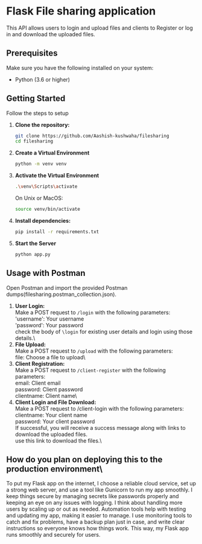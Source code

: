 # Flask File sharing application

This API allows users to login and upload files and clients to Register or log in and download the uploaded files.

## Prerequisites

Make sure you have the following installed on your system:

- Python (3.6 or higher)

## Getting Started
Follow the steps to setup

1. **Clone the repository:**

    ```bash
    git clone https://github.com/Aashish-kushwaha/filesharing
    cd filesharing
    ```
2. **Create a Virtual Environment**
    ```bash
    python -m venv venv
    ```
3. **Activate the Virtual Environment**
    ```bash
    .\venv\Scripts\activate
    ```
    On Unix or MacOS:

    ```bash
    source venv/bin/activate
    ```
4. **Install dependencies:**

    ```bash
    pip install -r requirements.txt
    ```
5. **Start the Server**
    ```bash
    python app.py
    ```

## Usage with Postman
Open Postman and import the provided Postman dumps(filesharing.postman_collection.json).

1. **User Login:**\
Make a POST request to ```/login``` with the following parameters:\
'username': Your username\
'password': Your password \
check the body of ```\login``` for existing user details and login using those details.\
2. **File Upload:**\
Make a POST request to ```/upload``` with the following parameters:\
file: Choose a file to upload\
3. **Client Registration:**\
Make a POST request to ```/client-register``` with the following parameters:\
email: Client email\
password: Client password\
clientname: Client name\
4. **Client Login and File Download:**\
Make a POST request to /client-login with the following parameters:\
clientname: Your client name\
password: Your client password\
If successful, you will receive a success message along with links to download the uploaded files.\
use this link to download the files.\


## How do you plan on deploying this to the production environment\
To put my Flask app on the internet, I choose a reliable cloud service, set up a strong web server, and use a tool like Gunicorn to run my app smoothly. I keep things secure by managing secrets like passwords properly and keeping an eye on any issues with logging. I think about handling more users by scaling up or out as needed. Automation tools help with testing and updating my app, making it easier to manage. I use monitoring tools to catch and fix problems, have a backup plan just in case, and write clear instructions so everyone knows how things work. This way, my Flask app runs smoothly and securely for users.
 